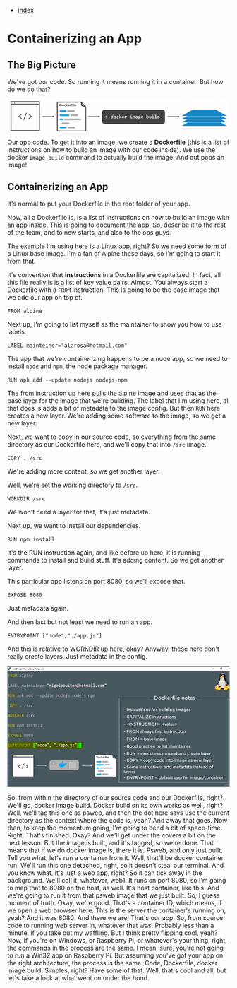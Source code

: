 - [index](https://github.com/KiraDiShira/Docker/blob/master/README.md#docker)

# Containerizing an App

## The Big Picture

We've got our code. So running it means running it in a container. But how do we do that?

<img src="https://github.com/KiraDiShira/Docker/blob/master/ContainerizingAnApp/Images/caa1.PNG" />

Our app code. To get it into an image, we create a **Dockerfile** (this is a list of instructions on how to build an image with our code inside). We use the docker `image build` command to actually build the image. And out pops an image!

## Containerizing an App

It's normal to put your Dockerfile in the root folder of your app.

Now, all a Dockerfile is, is a list of instructions on how to build an image with an app inside. This is going to document the app. So, describe it to the rest of the team, and to new starts, and also to the ops guys.

The example I'm using here is a Linux app, right? So we need some form of a Linux base image. I'm a fan of Alpine these days, so I'm going to start it from that.

It's convention that **instructions** in a Dockerfile are capitalized. In fact, all this file really is is a list of key value pairs. Almost. You always start a Dockerfile with a `FROM` instruction. This is going to be the base image that we add our app on top of.

```
FROM alpine
```

Next up, I'm going to list myself as the maintainer to show you how to use labels. 

```
LABEL mainteiner="alarosa@hotmail.com"
```

The app that we're containerizing happens to be a node app, so we need to install `node` and `npm`, the node package manager. 

```
RUN apk add --update nodejs nodejs-npm
```

The from instruction up here pulls the alpine image and uses that as the base layer for the image that we're building. The label that I'm using here, all that does is adds a bit of metadata to the image config. But then `RUN` here creates a new layer. We're adding some software to the image, so we get a new layer.

Next, we want to copy in our source code, so everything from the same directory as our Dockerfile here, and we'll copy that into `/src` image. 

```
COPY . /src
```

We're adding more content, so we get another layer. 

Well, we're set the working directory to `/src`.

```
WORKDIR /src
```

We won't need a layer for that, it's just metadata.

Next up, we want to install our dependencies. 

```
RUN npm install
```

It's the RUN instruction again, and like before up here, it is running commands to install and build stuff. It's adding content. So we get another layer. 

This particular app listens on port 8080, so we'll expose that.

```
EXPOSE 8080
```

Just metadata again. 

And then last but not least we need to run an app. 

```
ENTRYPOINT ["node","./app.js"]
```

And this is relative to WORKDIR up here, okay? Anyway, these here don't really create layers. Just metadata in the config. 

<img src="https://github.com/KiraDiShira/Docker/blob/master/ContainerizingAnApp/Images/caa2.PNG" />

 So, from within the directory of our source code and our Dockerfile, right? We'll go, docker image build. Docker build on its own works as well, right? Well, we'll tag this one as psweb, and then the dot here says use the current directory as the context where the code is, yeah? And away that goes. Now then, to keep the momentum going, I'm going to bend a bit of space-time. Right. That's finished. Okay? And we'll get under the covers a bit on the next lesson. But the image is built, and it's tagged, so we're done. That means that if we do docker image ls, there it is. Psweb, and only just built. Tell you what, let's run a container from it. Well, that'll be docker container run. We'll run this one detached, right, so it doesn't steal our terminal. And you know what, it's just a web app, right? So it can tick away in the background. We'll call it, whatever, web1. It runs on port 8080, so I'm going to map that to 8080 on the host, as well. It's host container, like this. And we're going to run it from that psweb image that we just built. So, I guess moment of truth. Okay, we're good. That's a container ID, which means, if we open a web browser here. This is the server the container's running on, yeah? And it was 8080. And there we are! That's our app. So, from source code to running web server in, whatever that was. Probably less than a minute, if you take out my waffling. But I think pretty flipping cool, yeah? Now, if you're on Windows, or Raspberry Pi, or whatever's your thing, right, the commands in the process are the same. I mean, sure, you're not going to run a Win32 app on Raspberry Pi. But assuming you've got your app on the right architecture, the process is the same. Code, Dockerfile, docker image build. Simples, right? Have some of that. Well, that's cool and all, but let's take a look at what went on under the hood.
